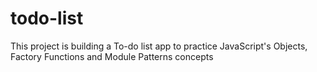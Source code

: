# todo-list
This project is building a To-do list app to practice JavaScript's Objects, Factory Functions and Module Patterns concepts
